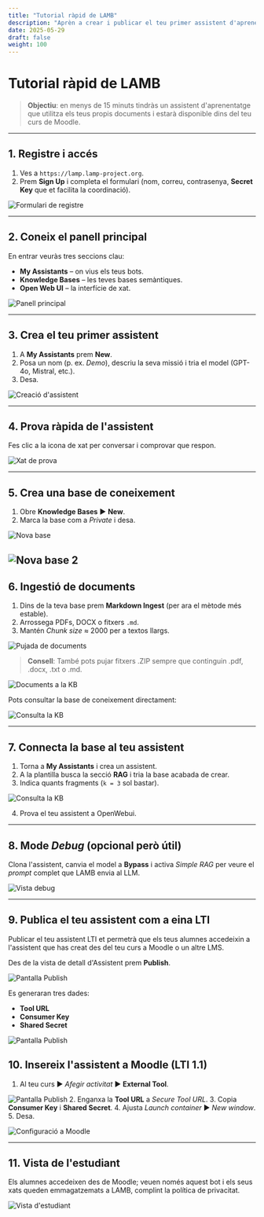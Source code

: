 ```yaml
---
title: "Tutorial ràpid de LAMB"
description: "Aprèn a crear i publicar el teu primer assistent d'aprenentatge en menys de 15 minuts"
date: 2025-05-29
draft: false
weight: 100
---
```


# Tutorial ràpid de **LAMB**

> **Objectiu**: en menys de 15 minuts tindràs un assistent d'aprenentatge que utilitza els teus propis documents i estarà disponible dins del teu curs de Moodle.

---

## 1. Registre i accés

1. Ves a `https://lamp.lamp-project.org`.
2. Prem **Sign Up** i completa el formulari (nom, correu, contrasenya, **Secret Key** que et facilita la coordinació).

![Formulari de registre](../images/screenshots/frame_0005.png)

---

## 2. Coneix el panell principal

En entrar veuràs tres seccions clau:

* **My Assistants** – on vius els teus bots.
* **Knowledge Bases** – les teves bases semàntiques.
* **Open Web UI** – la interfície de xat.

![Panell principal](../images/screenshots/frame_0008.png)

---

## 3. Crea el teu primer assistent

1. A **My Assistants** prem **New**.
2. Posa un nom (p. ex. *Demo*), descriu la seva missió i tria el model (GPT-4o, Mistral, etc.).
3. Desa.

![Creació d'assistent](../images/screenshots/frame_0009.png)

---

## 4. Prova ràpida de l'assistent

Fes clic a la icona de xat per conversar i comprovar que respon.

![Xat de prova](../images/screenshots/frame_0017.png)

---

## 5. Crea una base de coneixement

1. Obre **Knowledge Bases** ► **New**.
2. Marca la base com a *Private* i desa.

![Nova base](../images/screenshots/frame_0020.png)

![Nova base 2](../images/screenshots/frame_0019.png)
---

## 6. Ingestió de documents

1. Dins de la teva base prem **Markdown Ingest** (per ara el mètode més estable).
2. Arrossega PDFs, DOCX o fitxers `.md`.
3. Mantén *Chunk size* ≈ 2000 per a textos llargs.

![Pujada de documents](../images/screenshots/frame_0033.png)

> **Consell**: També pots pujar fitxers .ZIP sempre que continguin .pdf, .docx, .txt o .md.

![Documents a la KB](../images/screenshots/frame_0036.png)

Pots consultar la base de coneixement directament:

![Consulta la KB](../images/screenshots/frame_0030.png)

---

## 7. Connecta la base al teu assistent

1. Torna a **My Assistants** i crea un assistent.
2. A la plantilla busca la secció **RAG** i tria la base acabada de crear.
3. Indica quants fragments (`k = 3` sol bastar).

![Consulta la KB](../images/screenshots/frame_0043.png)

4. Prova el teu assistent a OpenWebui.

---

## 8. Mode *Debug* (opcional però útil)

Clona l'assistent, canvia el model a **Bypass** i activa *Simple RAG* per veure el *prompt* complet que LAMB envia al LLM.

![Vista debug](../images/screenshots/frame_0076.png)

---

## 9. Publica el teu assistent com a eina LTI

Publicar el teu assistent LTI et permetrà que els teus alumnes accedeixin a l'assistent que has creat des del teu curs a Moodle o un altre LMS.

Des de la vista de detall d'Assistent prem **Publish**.

![Pantalla Publish](../images/screenshots/frame_0080.png)

Es generaran tres dades:
* **Tool URL**
* **Consumer Key**
* **Shared Secret**

![Pantalla Publish](../images/screenshots/frame_0081.png)

## 10. Insereix l'assistent a Moodle (LTI 1.1)

1. Al teu curs ► *Afegir activitat* ► **External Tool**.

![Pantalla Publish](../images/screenshots/frame_0089.png)
2. Enganxa la **Tool URL** a *Secure Tool URL*.
3. Copia **Consumer Key** i **Shared Secret**.
4. Ajusta *Launch container* ► *New window*.
5. Desa.

![Configuració a Moodle](../images/screenshots/frame_0090.png)

---

## 11. Vista de l'estudiant

Els alumnes accedeixen des de Moodle; veuen només aquest bot i els seus xats queden emmagatzemats a LAMB, complint la política de privacitat.

![Vista d'estudiant](../images/screenshots/frame_0091.png) 
